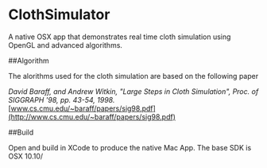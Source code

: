 # ClothSimulator
A native OSX app that demonstrates real time cloth simulation using OpenGL and advanced algorithms.

##Algorithm

The alorithms used for the cloth simulation are based on the following paper

*David Baraff, and Andrew Witkin, "Large Steps in Cloth Simulation", Proc. of SIGGRAPH '98, pp. 43-54, 1998.* [www.cs.cmu.edu/~baraff/papers/sig98.pdf](http://www.cs.cmu.edu/~baraff/papers/sig98.pdf)

##Build

Open and build in XCode to produce the native Mac App. The base SDK is OSX 10.10/



